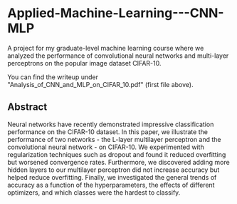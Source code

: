 # Applied-Machine-Learning---CNN-MLP

A project for my graduate-level machine learning course where we analyzed the performance of convolutional neural networks and multi-layer perceptrons on the popular image dataset CIFAR-10.

You can find the writeup under "Analysis_of_CNN_and_MLP_on_CIFAR_10.pdf" (first file above). 

## Abstract

Neural networks have recently demonstrated impressive
classification performance on the CIFAR-10 dataset.
In this paper, we illustrate the performance of two networks - the L-layer multilayer perceptron and the convolutional neural
network - on CIFAR-10. We experimented with regularization
techniques such as dropout and found it reduced overfitting
but worsened convergence rates. Furthermore, we discovered
adding more hidden layers to our multilayer perceptron did
not increase accuracy but helped reduce overfitting. Finally, we
investigated the general trends of accuracy as a function of the
hyperparameters, the effects of different optimizers, and which
classes were the hardest to classify.
